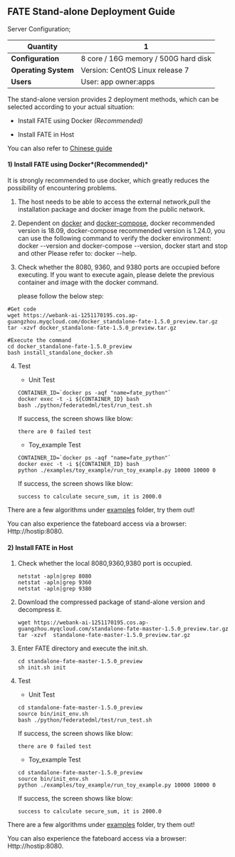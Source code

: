 ## ****FATE Stand-alone Deployment Guide****

Server Configuration;

| **Quantity**           |    1                                                  |
| ---------------------- | ----------------------------------------------------- |
| **Configuration**      | 8 core / 16G memory / 500G hard disk                  |
| **Operating System**   | Version: CentOS Linux release 7                       |
| **Users**              | User: app owner:apps                                  |

The stand-alone version provides 2 deployment methods, which can be selected according to your actual situation:

- Install FATE using Docker  *(Recommended)* 

- Install FATE  in Host 

You can also refer to [Chinese guide](./doc/Fate-standalone_deployment_guide_zh.md) 


#### 1) Install FATE using Docker*(Recommended)* 

It is strongly recommended to use docker, which greatly reduces the possibility of encountering problems.

1. The host needs to be able to access the external network,pull the installation package and docker image from the public network.

2. Dependent on [docker](https://download.docker.com/linux/) and [docker-compose](https://github.com/docker/compose/releases/tag/1.24.0), docker recommended version is 18.09, docker-compose recommended version is 1.24.0, you can use the following command to verify the docker environment: docker --version and docker-compose --version, docker start and stop and other Please refer to: docker --help.

3. Check whether the 8080, 9360, and 9380 ports are occupied before executing. If you want to execute again, please delete the previous container and image with the docker command.

   please follow the below step:


```
#Get code
wget https://webank-ai-1251170195.cos.ap-guangzhou.myqcloud.com/docker_standalone-fate-1.5.0_preview.tar.gz
tar -xzvf docker_standalone-fate-1.5.0_preview.tar.gz

#Execute the command
cd docker_standalone-fate-1.5.0_preview
bash install_standalone_docker.sh
```

4. Test

   - Unit Test

   ```
   CONTAINER_ID=`docker ps -aqf "name=fate_python"`
   docker exec -t -i ${CONTAINER_ID} bash
   bash ./python/federatedml/test/run_test.sh
   ```

   If success,  the screen shows like blow:

   ```
   there are 0 failed test
   ```

   - Toy_example Test

   ```
   CONTAINER_ID=`docker ps -aqf "name=fate_python"`
   docker exec -t -i ${CONTAINER_ID} bash
   python ./examples/toy_example/run_toy_example.py 10000 10000 0
   ```

   If success,  the screen shows like blow:

   ```
   success to calculate secure_sum, it is 2000.0
   ```

   

There are a few algorithms under [examples](../examples/dsl/v2) folder, try them out!

You can also experience the fateboard access via a browser:
Http://hostip:8080.



#### 2) Install FATE  in Host

1. Check whether the local 8080,9360,9380 port is occupied.

   ```
   netstat -apln|grep 8080
   netstat -apln|grep 9360
   netstat -apln|grep 9380
   ```

2. Download the compressed package of stand-alone version and decompress it.

   ```
   wget https://webank-ai-1251170195.cos.ap-guangzhou.myqcloud.com/standalone-fate-master-1.5.0_preview.tar.gz
   tar -xzvf  standalone-fate-master-1.5.0_preview.tar.gz
   ```

3. Enter FATE directory and execute the init.sh.

   ```
   cd standalone-fate-master-1.5.0_preview
   sh init.sh init
   ```

4. Test

   - Unit Test

   ```
   cd standalone-fate-master-1.5.0_preview
   source bin/init_env.sh
   bash ./python/federatedml/test/run_test.sh
   ```

   If success,  the screen shows like blow:

   ```
   there are 0 failed test
   ```

   - Toy_example Test

   ```
   cd standalone-fate-master-1.5.0_preview
   source bin/init_env.sh
   python ./examples/toy_example/run_toy_example.py 10000 10000 0
   ```

   If success,  the screen shows like blow:

   ```
   success to calculate secure_sum, it is 2000.0
   ```

   

There are a few algorithms under [examples](../examples/dsl/v2) folder, try them out!

You can also experience the fateboard access via a browser:
Http://hostip:8080.

